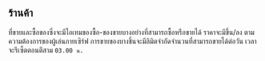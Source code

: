 ## ร้านค้า 
ที่ขายและซื้อของซึ่งจะมีไอเทมของซื้อ-ของขายบางอย่างที่สามารถซื้อหรือขายได้ ราคาจะมีขึ้น/ลง ตามความต้องการของผู้เล่นภายเซิร์ฟ
การขายของบางชิ้นจะมีลิมิตจำกัดจำนวนที่สามารถขายได้ต่อวัน เวลาจะรีเซ็ตตอนตีสาม `03.00 น.`
